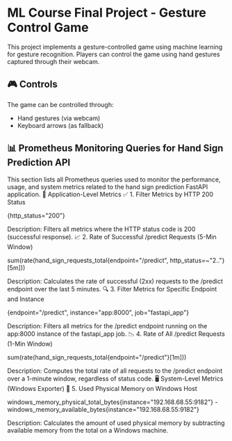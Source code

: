 # ML Course Final Project - Gesture Control Game

This project implements a gesture-controlled game using machine learning for gesture recognition. Players can control the game using hand gestures captured through their webcam.

## 🎮 Controls

The game can be controlled through:
- Hand gestures (via webcam)
- Keyboard arrows (as fallback)
  
## 📊 Prometheus Monitoring Queries for Hand Sign Prediction API

This section lists all Prometheus queries used to monitor the performance, usage, and system metrics related to the hand sign prediction FastAPI application.
🚀 Application-Level Metrics
✅ 1. Filter Metrics by HTTP 200 Status

{http_status="200"}

Description: Filters all metrics where the HTTP status code is 200 (successful response).
📈 2. Rate of Successful /predict Requests (5-Min Window)

sum(rate(hand_sign_requests_total{endpoint="/predict", http_status=~"2.."}[5m]))

Description: Calculates the rate of successful (2xx) requests to the /predict endpoint over the last 5 minutes.
🔍 3. Filter Metrics for Specific Endpoint and Instance

{endpoint="/predict", instance="app:8000", job="fastapi_app"}

Description: Filters all metrics for the /predict endpoint running on the app:8000 instance of the fastapi_app job.
📉 4. Rate of All /predict Requests (1-Min Window)

sum(rate(hand_sign_requests_total{endpoint="/predict"}[1m]))

Description: Computes the total rate of all requests to the /predict endpoint over a 1-minute window, regardless of status code.
🖥️ System-Level Metrics (Windows Exporter)
💾 5. Used Physical Memory on Windows Host

windows_memory_physical_total_bytes{instance="192.168.68.55:9182"} - windows_memory_available_bytes{instance="192.168.68.55:9182"}

Description: Calculates the amount of used physical memory by subtracting available memory from the total on a Windows machine.

